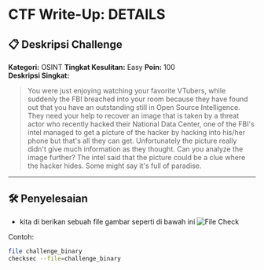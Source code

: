 # CTF Write-Up: DETAILS

## 📋 Deskripsi Challenge
**Kategori:** OSINT 
**Tingkat Kesulitan:** Easy
**Poin:** 100  
**Deskripsi Singkat:**  
> You were just enjoying watching your favorite VTubers, while suddenly the FBI breached into your room because they have found out that you have an outstanding still in Open Source Intelligence. They need your help to recover an image that is taken by a threat actor who recently hacked their National Data Center, one of the FBI's intel managed to get a picture of the hacker by hacking into his/her phone but that's all they can get. Unfortunately the picture really didn't give much information as they thought. Can you analyze the image further? The intel said that the picture could be a clue where the hacker hides. Some might say it's full of paradise.

---

## 🛠️ Penyelesaian
- kita di berikan sebuah file gambar seperti di bawah ini
  ![File Check](/image/1.png)
 

Contoh:
```bash
file challenge_binary
checksec --file=challenge_binary
